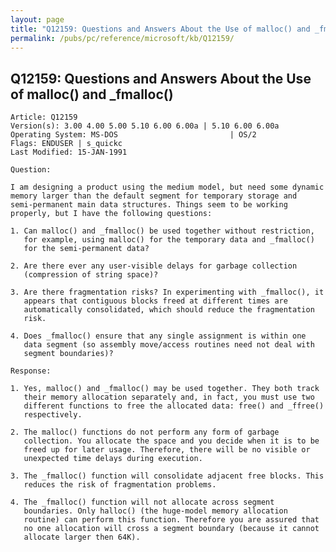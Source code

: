 ```yaml
---
layout: page
title: "Q12159: Questions and Answers About the Use of malloc() and _fmalloc()"
permalink: /pubs/pc/reference/microsoft/kb/Q12159/
---
```


## Q12159: Questions and Answers About the Use of malloc() and _fmalloc()

	Article: Q12159
	Version(s): 3.00 4.00 5.00 5.10 6.00 6.00a | 5.10 6.00 6.00a
	Operating System: MS-DOS                         | OS/2
	Flags: ENDUSER | s_quickc
	Last Modified: 15-JAN-1991
	
	Question:
	
	I am designing a product using the medium model, but need some dynamic
	memory larger than the default segment for temporary storage and
	semi-permanent main data structures. Things seem to be working
	properly, but I have the following questions:
	
	1. Can malloc() and _fmalloc() be used together without restriction,
	   for example, using malloc() for the temporary data and _fmalloc()
	   for the semi-permanent data?
	
	2. Are there ever any user-visible delays for garbage collection
	   (compression of string space)?
	
	3. Are there fragmentation risks? In experimenting with _fmalloc(), it
	   appears that contiguous blocks freed at different times are
	   automatically consolidated, which should reduce the fragmentation
	   risk.
	
	4. Does _fmalloc() ensure that any single assignment is within one
	   data segment (so assembly move/access routines need not deal with
	   segment boundaries)?
	
	Response:
	
	1. Yes, malloc() and _fmalloc() may be used together. They both track
	   their memory allocation separately and, in fact, you must use two
	   different functions to free the allocated data: free() and _ffree()
	   respectively.
	
	2. The malloc() functions do not perform any form of garbage
	   collection. You allocate the space and you decide when it is to be
	   freed up for later usage. Therefore, there will be no visible or
	   unexpected time delays during execution.
	
	3. The _fmalloc() function will consolidate adjacent free blocks. This
	   reduces the risk of fragmentation problems.
	
	4. The _fmalloc() function will not allocate across segment
	   boundaries. Only halloc() (the huge-model memory allocation
	   routine) can perform this function. Therefore you are assured that
	   no one allocation will cross a segment boundary (because it cannot
	   allocate larger then 64K).
